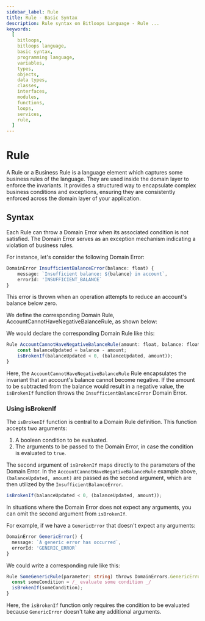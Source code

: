 ```yaml
---
sidebar_label: Rule
title: Rule - Basic Syntax
description: Rule syntax on Bitloops Language - Rule ...
keywords:
  [
    bitloops,
    bitloops language,
    basic syntax,
    programming language,
    variables,
    types,
    objects,
    data types,
    classes,
    interfaces,
    modules,
    functions,
    loops,
    services,
    rule,
  ]
---
```


# Rule

A Rule or a Business Rule is a language element which captures some business rules of the language. They are used inside the domain layer to enforce the invariants.
It provides a structured way to encapsulate complex business conditions and exceptions, ensuring they are consistently enforced across the domain layer of your application.

## Syntax

Each Rule can throw a Domain Error when its associated condition is not satisfied. The Domain Error serves as an exception mechanism indicating a violation of business rules.

For instance, let's consider the following Domain Error:

```typescript
DomainError InsufficientBalanceError(balance: float) {
    message: `Insufficient balance: ${balance} in account`,
    errorId: 'INSUFFICIENT_BALANCE`
}
```

This error is thrown when an operation attempts to reduce an account's balance below zero.

We define the corresponding Domain Rule, AccountCannotHaveNegativeBalanceRule, as shown below:

We would declare the corresponding Domain Rule like this:

```typescript
Rule AccountCannotHaveNegativeBalanceRule(amount: float, balance: float) throws DomainErrors.InsufficientBalanceError {
    const balanceUpdated = balance - amount;
    isBrokenIf(balanceUpdated < 0, (balanceUpdated, amount));
}
```

Here, the `AccountCannotHaveNegativeBalanceRule` Rule encapsulates the invariant that an account's balance cannot become negative. If the amount to be subtracted from the balance would result in a negative value, the `isBrokenIf` function throws the `InsufficientBalanceError` Domain Error.

### Using isBrokenIf

The `isBrokenIf` function is central to a Domain Rule definition. This function accepts two arguments:

1. A boolean condition to be evaluated.
2. The arguments to be passed to the Domain Error, in case the condition is evaluated to `true`.

The second argument of `isBrokenIf` maps directly to the parameters of the Domain Error. In the `AccountCannotHaveNegativeBalanceRule` example above, `(balanceUpdated, amount)` are passed as the second argument, which are then utilized by the `InsufficientBalanceError`.

```typescript
isBrokenIf(balanceUpdated < 0, (balanceUpdated, amount));
```

In situations where the Domain Error does not expect any arguments, you can omit the second argument from `isBrokenIf`.

For example, if we have a `GenericError` that doesn't expect any arguments:

```typescript
DomainError GenericError() {
  message: `A generic error has occurred`,
  errorId: 'GENERIC_ERROR`
}
```

We could write a corresponding rule like this:

```typescript
Rule SomeGenericRule(parameter: string) throws DomainErrors.GenericError {
  const someCondition = /_ evaluate some condition _/
  isBrokenIf(someCondition);
}
```

Here, the `isBrokenIf` function only requires the condition to be evaluated because `GenericError` doesn't take any additional arguments.
